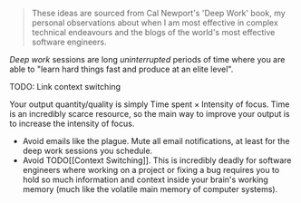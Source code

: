 > These ideas are sourced from Cal Newport's 'Deep Work' book, my personal observations about when I am most effective in complex technical endeavours and the blogs of the world's most effective software engineers.

*Deep work* sessions are long *uninterrupted* periods of time where you are able to "learn hard things fast and produce at an elite level".

TODO: Link context switching

Your output quantity/quality is simply $\text{Time spent} \times \text{Intensity of focus}$. Time is an incredibly scarce resource, so the main way to improve your output is to increase the intensity of focus.
- Avoid emails like the plague. Mute all email notifications, at least for the deep work sessions you schedule.
- Avoid TODO[[Context Switching]]. This is incredibly deadly for software engineers where working on a project or fixing a bug requires you to hold so much information and context inside your brain's working memory (much like the volatile main memory of computer systems).

